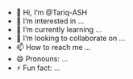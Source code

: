 - 👋 Hi, I’m @Tariq-ASH
- 👀 I’m interested in ...
- 🌱 I’m currently learning ...
- 💞️ I’m looking to collaborate on ...
- 📫 How to reach me ...
- 😄 Pronouns: ...
- ⚡ Fun fact: ...

<!---
Tariq-ASH/Tariq-ASH is a ✨ special ✨ repository because its `README.md` (this file) appears on your GitHub profile.
You can click the Preview link to take a look at your changes.
--->
